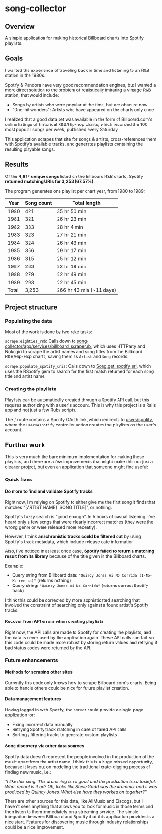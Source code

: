 # song-collector

## Overview ##

A simple application for making historical Billboard charts into Spotify playlists.

## Goals ##

I wanted the experience of traveling back in time and listening to an R&B station in the 1980s.
 
Spotify & Pandora have very good recommendation engines, but I wanted a more direct solution to the problem of realistically imitating a vintage R&B station, that would include:

- Songs by artists who were popular at the time, but are obscure now
- "One-hit wonders": Artists who have appeared on the charts only once

I realized that a good data set was available in the form of Billboard.com's online listings of historical R&B/Hip-hop charts, which recorded the 100 most popular songs per week, published every Saturday.

This application scrapes that site for songs & artists, cross-references them with Spotify's available tracks, and generates playlists containing the resulting playable songs.

## Results ##

Of the **4,814 unique songs** listed on the Billboard R&B charts, Spotify **returned matching URIs for 3,253 (67.57%)**.

The program generates one playlist per chart year, from 1980 to 1989:

| Year  | Song count | Total length |
| --- | --- | --- |
| 1980  | 421  | 35 hr 50 min |
| 1981  | 321  | 26 hr 23 min |
| 1982  | 333  | 28 hr 4 min |
| 1983  | 323  | 27 hr 21 min |
| 1984  | 324  | 26 hr 43 min | 
| 1985  | 356  | 29 hr 17 min |
| 1986  | 315  | 25 hr 12 min |
| 1987  | 283  | 22 hr 19 min |
| 1988  | 279  | 22 hr 49 min |
| 1989  | 293  | 22 hr 45 min |
| Total | 3,253 | 266 hr 43 min (~11 days) |

## Project structure ##

### Populating the data ###

Most of the work is done by two rake tasks:

`scrape:eighties_rnb`: Calls down to [song-collector/app/services/billboard_scraper.rb](https://github.com/duncanmalashock/song-collector/blob/master/app/services/billboard_scraper.rb), which uses HTTParty and Nokogiri to scrape the artist names and song titles from the Billboard R&B/Hip-Hop charts, saving them as `Artist` and `Song` records.

`scrape:populate_spotify_uris`: Calls down to [Song.get_spotify_uri](https://github.com/duncanmalashock/song-collector/blob/master/app/models/song.rb#L19), which uses the RSpotify gem to search for the first match returned for each song title and artist name.

### Creating the playlists ###

Playlists can be automatically created through a Spotify API call, but this requires authorizing with a user's account. This is why this project is a Rails app and not just a few Ruby scripts.

The `/` route contains a Spotify OAuth link, which redirects to [users/spotify](https://github.com/duncanmalashock/song-collector/blob/master/app/controllers/users_controller.rb), where the `Users#spotify` controller action creates the playlists on the user's account.

## Further work ##

This is very much the bare minimum implementation for making these playlists, and there are a few improvements that might make this not just a cleaner project, but even an application that someone might find useful:

### Quick fixes ###

#### Do more to find and validate Spotify tracks ####

Right now, I'm relying on Spotify to either give me the first song it finds that matches "[ARTIST NAME] [SONG TITLE]", or nothing.

Spotify's fuzzy search is "good enough". In 5 hours of casual listening, I've heard only a few songs that were clearly incorrect matches (they were the wrong genre or were released more recently).

However, I think **anachronistic tracks could be filtered out** by using Spotify's track metadata, which include release date information.

Also, I've noticed in at least once case, **Spotify failed to return a matching result from its library** because of the title given in the Billboard charts.

Example:
- Query string from Billboard data: `"Quincy Jones Ai No Corrida (I-No-Ko-ree-da)"` (returns nothing)
- Query string: `"Quincy Jones Ai No Corrida"` (returns correct Spotify track)

I think this could be corrected by more sophisticated searching that involved the constraint of searching only against a found artist's Spotify tracks.

#### Recover from API errors when creating playlists ####

Right now, the API calls are made to Spotify for creating the playlists, and the data is never used by the application again. These API calls can fail, so this code could be made more robust by storing return values and retrying if bad status codes were returned by the API.

### Future enhancements ###

#### Methods for scraping other sites ####

Currently this code only knows how to scrape Billboard.com's charts. Being able to handle others could be nice for future playlist creation.

#### Data management features ####

Having logged in with Spotify, the server could provide a single-page application for:

- Fixing incorrect data manually
- Retrying Spotify track matching in case of failed API calls
- Sorting / filtering tracks to generate custom playlists

#### Song discovery via other data sources ####

Spotify data doesn't represent the people involved in the production of the music apart from the artist name. I think this is a huge missed opportunity, because it loses out on modeling the traditional crate-digging process of finding new music, i.e.:

*"I like this song. The drumming is so good and the production is so tasteful. What record is it on? Oh, looks like Steve Gadd was the drummer and it was produced by Quincy Jones. What else have they worked on together?"*

There are other sources for this data, like AllMusic and Discogs, but I haven't seen anything that allows you to look for music in those terms and then listen to them immediately on a streaming service. The simple integration between Billboard and Spotify that this application provides is a nice start. Features for discovering music through industry relationships could be a nice improvement.
